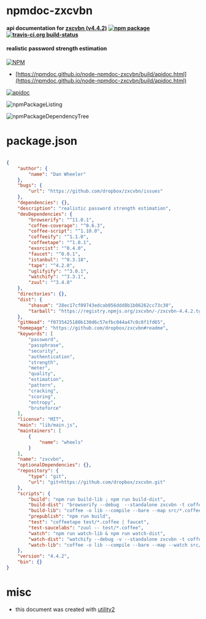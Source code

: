 # npmdoc-zxcvbn

#### api documentation for  [zxcvbn (v4.4.2)](https://github.com/dropbox/zxcvbn#readme)  [![npm package](https://img.shields.io/npm/v/npmdoc-zxcvbn.svg?style=flat-square)](https://www.npmjs.org/package/npmdoc-zxcvbn) [![travis-ci.org build-status](https://api.travis-ci.org/npmdoc/node-npmdoc-zxcvbn.svg)](https://travis-ci.org/npmdoc/node-npmdoc-zxcvbn)

#### realistic password strength estimation

[![NPM](https://nodei.co/npm/zxcvbn.png?downloads=true&downloadRank=true&stars=true)](https://www.npmjs.com/package/zxcvbn)

- [https://npmdoc.github.io/node-npmdoc-zxcvbn/build/apidoc.html](https://npmdoc.github.io/node-npmdoc-zxcvbn/build/apidoc.html)

[![apidoc](https://npmdoc.github.io/node-npmdoc-zxcvbn/build/screenCapture.buildCi.browser.%252Ftmp%252Fbuild%252Fapidoc.html.png)](https://npmdoc.github.io/node-npmdoc-zxcvbn/build/apidoc.html)

![npmPackageListing](https://npmdoc.github.io/node-npmdoc-zxcvbn/build/screenCapture.npmPackageListing.svg)

![npmPackageDependencyTree](https://npmdoc.github.io/node-npmdoc-zxcvbn/build/screenCapture.npmPackageDependencyTree.svg)



# package.json

```json

{
    "author": {
        "name": "Dan Wheeler"
    },
    "bugs": {
        "url": "https://github.com/dropbox/zxcvbn/issues"
    },
    "dependencies": {},
    "description": "realistic password strength estimation",
    "devDependencies": {
        "browserify": "^11.0.1",
        "coffee-coverage": "^0.6.3",
        "coffee-script": "^1.10.0",
        "coffeeify": "^1.1.0",
        "coffeetape": "^1.0.1",
        "exorcist": "^0.4.0",
        "faucet": "^0.0.1",
        "istanbul": "^0.3.18",
        "tape": "^4.2.0",
        "uglifyify": "^3.0.1",
        "watchify": "^3.3.1",
        "zuul": "^3.4.0"
    },
    "directories": {},
    "dist": {
        "shasum": "28ec17cf09743edcab056ddd8b1b06262cc73c30",
        "tarball": "https://registry.npmjs.org/zxcvbn/-/zxcvbn-4.4.2.tgz"
    },
    "gitHead": "f0735425180b130d6c57efbc044a47c0c8f1fd65",
    "homepage": "https://github.com/dropbox/zxcvbn#readme",
    "keywords": [
        "password",
        "passphrase",
        "security",
        "authentication",
        "strength",
        "meter",
        "quality",
        "estimation",
        "pattern",
        "cracking",
        "scoring",
        "entropy",
        "bruteforce"
    ],
    "license": "MIT",
    "main": "lib/main.js",
    "maintainers": [
        {
            "name": "wheels"
        }
    ],
    "name": "zxcvbn",
    "optionalDependencies": {},
    "repository": {
        "type": "git",
        "url": "git+https://github.com/dropbox/zxcvbn.git"
    },
    "scripts": {
        "build": "npm run build-lib ; npm run build-dist",
        "build-dist": "browserify --debug  --standalone zxcvbn -t coffeeify --extension='.coffee' -t uglifyify src/main.coffee |   exorcist --base . dist/zxcvbn.js.map >| dist/zxcvbn.js",
        "build-lib": "coffee -o lib --compile --bare --map src/*.coffee",
        "prepublish": "npm run build",
        "test": "coffeetape test/*.coffee | faucet",
        "test-saucelabs": "zuul -- test/*.coffee",
        "watch": "npm run watch-lib & npm run watch-dist",
        "watch-dist": "watchify --debug -v --standalone zxcvbn -t coffeeify --extension='.coffee' -t uglifyify src/main.coffee -o 'exorcist --base . dist/zxcvbn.js.map >| dist/zxcvbn.js'",
        "watch-lib": "coffee -o lib --compile --bare --map --watch src/*.coffee"
    },
    "version": "4.4.2",
    "bin": {}
}
```



# misc
- this document was created with [utility2](https://github.com/kaizhu256/node-utility2)
